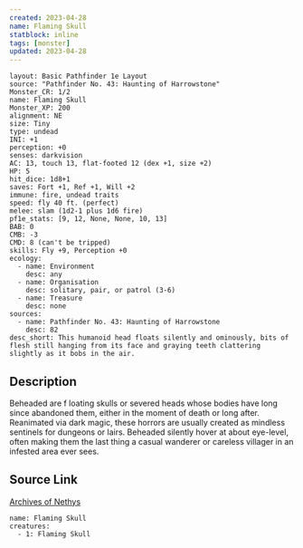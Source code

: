 ```yaml
---
created: 2023-04-28
name: Flaming Skull
statblock: inline
tags: [monster]
updated: 2023-04-28
---
```

```statblock
layout: Basic Pathfinder 1e Layout
source: "Pathfinder No. 43: Haunting of Harrowstone"
Monster_CR: 1/2
name: Flaming Skull
Monster_XP: 200
alignment: NE
size: Tiny
type: undead
INI: +1
perception: +0
senses: darkvision
AC: 13, touch 13, flat-footed 12 (dex +1, size +2)
HP: 5
hit_dice: 1d8+1
saves: Fort +1, Ref +1, Will +2
immune: fire, undead traits
speed: fly 40 ft. (perfect)
melee: slam (1d2-1 plus 1d6 fire)
pf1e_stats: [9, 12, None, None, 10, 13]
BAB: 0
CMB: -3
CMD: 8 (can't be tripped)
skills: Fly +9, Perception +0
ecology:
  - name: Environment
    desc: any
  - name: Organisation
    desc: solitary, pair, or patrol (3-6)
  - name: Treasure
    desc: none
sources:
  - name: Pathfinder No. 43: Haunting of Harrowstone
    desc: 82
desc_short: This humanoid head floats silently and ominously, bits of flesh still hanging from its face and graying teeth clattering slightly as it bobs in the air.
```
## Description
Beheaded are f loating skulls or severed heads whose bodies have long since abandoned them, either in the moment of death or long after. Reanimated via dark magic, these horrors are usually created as mindless sentinels for dungeons or lairs. Beheaded silently hover at about eye-level, often making them the last thing a casual wanderer or careless villager in an infested area ever sees.
## Source Link
[Archives of Nethys](https://aonprd.com/MonsterDisplay.aspx?ItemName=Flaming%20Skull)
```encounter-table
name: Flaming Skull
creatures:
  - 1: Flaming Skull
```
